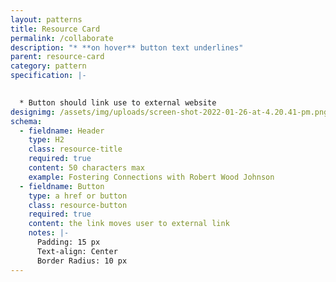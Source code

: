 ```yaml
---
layout: patterns
title: Resource Card
permalink: /collaborate
description: "* **on hover** button text underlines"
parent: resource-card
category: pattern
specification: |-
  

  * Button should link use to external website
designimg: /assets/img/uploads/screen-shot-2022-01-26-at-4.20.41-pm.png
schema:
  - fieldname: Header
    type: H2
    class: resource-title
    required: true
    content: 50 characters max
    example: Fostering Connections with Robert Wood Johnson
  - fieldname: Button
    type: a href or button
    class: resource-button
    required: true
    content: the link moves user to external link
    notes: |-
      Padding: 15 px 
      Text-align: Center 
      Border Radius: 10 px
---
```

